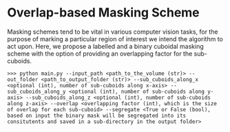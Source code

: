 # Overlap-based Masking Scheme

Masking schemes tend to be vital in various computer vision tasks, for the purpose of marking a particular region of interest we intend the algorithm to act upon. Here, we propose a labelled and a binary cuboidal masking scheme with the option of providing an overlapping factor for the sub-cuboids.  

```
>>> python main.py --input_path <path_to_the_volume (str)> --out_folder <path_to_output_folder (str)> --sub_cuboids_along_x <optional (int), number of sub-cuboids along x-axis> --sub_cuboids_along_y <optional (int), number of sub-cuboids along y-axis> --sub_cuboids_along_z <optional (int), number of sub-cuboids along z-axis> --overlap <overlapping factor (int), which is the size of overlap for each sub-cuboid> --segregate <True or False (bool), based on input the binary mask will be segregated into its consitutents and saved in a sub-directory in the output folder>
```
